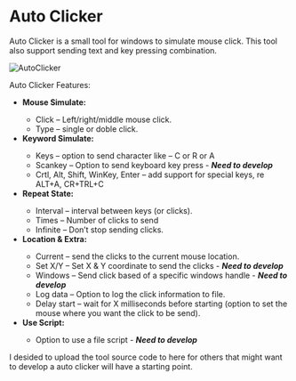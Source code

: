 # Auto Clicker

Auto Clicker is a small tool for windows to simulate mouse click. This tool also support sending text and key pressing combination. 

![AutoClicker](https://user-images.githubusercontent.com/12503476/145879301-a26fb7fd-416a-4e8f-8cb6-c07d5d283a10.png)

Auto Clicker Features:
<ul>
 <li><strong>Mouse Simulate:</strong></li>
  <ul>
  <li>Click – Left/right/middle mouse click.</li>
  <li>Type – single or doble click.</li>
  </ul>
<li><strong>Keyword Simulate:</strong></li>
  <ul>
   <li>Keys – option to send character like – C or R or A</li>
    <li>Scankey – Option to send keyboard key press - <i><strong>Need to develop</strong></i></li>
  <li>Crtl, Alt, Shift, WinKey, Enter – add support for special keys, re ALT+A, CR+TRL+C</li>
  </ul>
<li><strong>Repeat State:</strong></li>
  <ul>
  <li>Interval – interval between keys (or clicks).</li>
  <li>Times – Number of clicks to send</li>
  <li>Infinite – Don’t stop sending clicks.</li>
  </ul>
<li><strong>Location & Extra:</strong></li>
<ul>
  <li>Current – send the clicks to the current mouse location.</li>
  <li>Set X/Y – Set X & Y coordinate to send the clicks - <i><strong>Need to develop</strong></i></li>
  <li>Windows – Send click based of a specific windows handle - <i><strong>Need to develop</strong></i></li>
  <li>Log data – Option to log the click information to file.</li>
  <li>Delay start – wait for X milliseconds before starting (option to set the mouse where you want the click to be send).</li>
  </ul>
<li><strong>Use Script:</strong></li>
  <ul>
    <li>Option to use a file script - <i><strong>Need to develop</strong></i></li>
  </ul>
</ul>


I desided to upload the tool source code to here for others that might want to develop a auto clicker will have a starting point.


